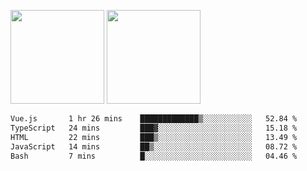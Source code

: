 <img src="https://github-readme-stats.vercel.app/api?username=Dream4ever&count_private=true&show_icons=true&theme=tokyonight" height="150" /> <img src="https://github-readme-stats.vercel.app/api/top-langs/?username=Dream4ever&count_private=true&show_icons=true&theme=tokyonight&langs_count=5&layout=compact" height="150" />

<!--START_SECTION:waka-->

```txt
Vue.js       1 hr 26 mins    █████████████▒░░░░░░░░░░░   52.84 %
TypeScript   24 mins         ███▓░░░░░░░░░░░░░░░░░░░░░   15.18 %
HTML         22 mins         ███▒░░░░░░░░░░░░░░░░░░░░░   13.49 %
JavaScript   14 mins         ██▒░░░░░░░░░░░░░░░░░░░░░░   08.72 %
Bash         7 mins          █░░░░░░░░░░░░░░░░░░░░░░░░   04.46 %
```

<!--END_SECTION:waka-->
